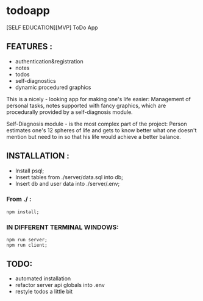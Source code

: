 # todoapp
[SELF EDUCATION][MVP] ToDo App

## FEATURES : 
- authentication&registration    
- notes
- todos
- self-diagnostics
- dynamic procedured graphics

This is a nicely - looking app for making one's life easier:
Management of personal tasks, notes supported with fancy graphics, 
which are procedurally provided by a self-diagnosis module.

Self-Diagnosis module - is the most complex part of the project:
Person estimates one's 12 spheres of life and gets to know better
what one doesn't mention but need to in so that his life would achieve
a better balance.

## INSTALLATION :
- Install psql; 
- Insert tables from ./server/data.sql into db;
- Insert db and user data into ./server/.env;
### From ./ :
```
npm install;
```
### IN DIFFERENT TERMINAL WINDOWS:
```
npm run server;
npm run client;
```
## TODO:
- automated installation
- refactor server api globals into .env
- restyle todos a little bit